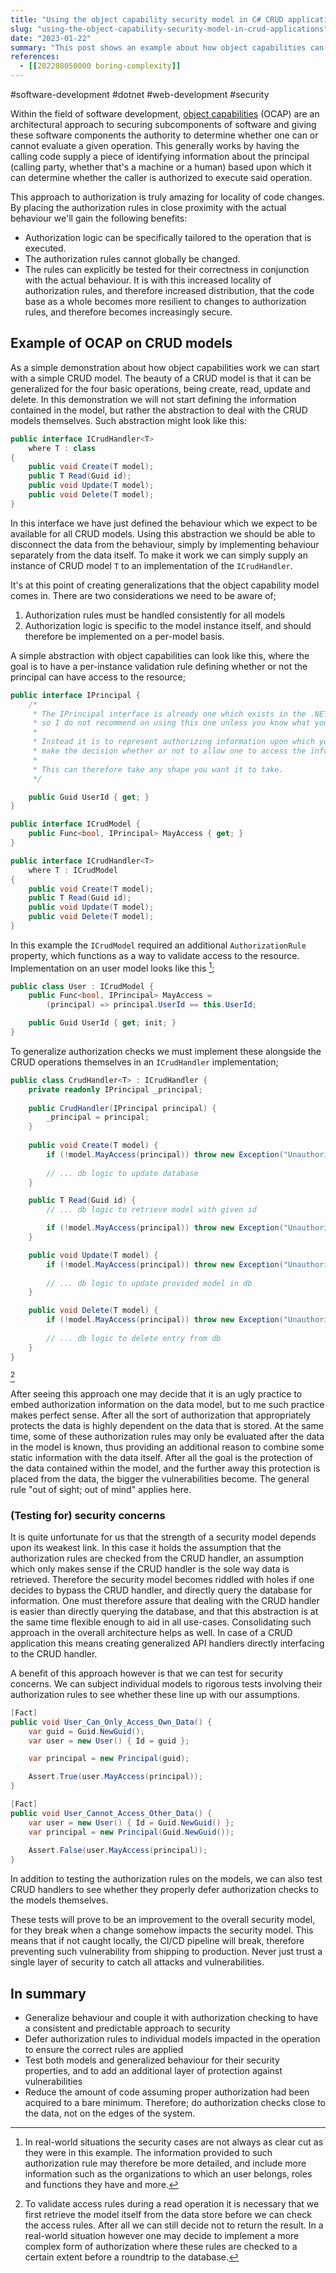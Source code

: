 ```yaml
---
title: "Using the object capability security model in C# CRUD applications"
slug: "using-the-object-capability-security-model-in-crud-applications"
date: "2023-01-22"
summary: "This post shows an example about how object capabilities can be used in a CRUD application to defer authorization to individual models."
references: 
  - [[202208050000 boring-complexity]]
---
```


#software-development #dotnet #web-development #security

Within the field of software development, [object capabilities](https://en.wikipedia.org/wiki/Object-capability_model) (OCAP) are an architectural approach to securing subcomponents of software and giving these software components the authority to determine whether one can or cannot evaluate a given operation. This generally works by having the calling code supply a piece of identifying information about the principal (calling party, whether that's a machine or a human) based upon which it can determine whether the caller is authorized to execute said operation.

This approach to authorization is truly amazing for locality of code changes. By placing the authorization rules in close proximity with the actual behaviour we'll gain the following benefits:
- Authorization logic can be specifically tailored to the operation that is executed.
- The authorization rules cannot globally be changed.
- The rules can explicitly be tested for their correctness in conjunction with the actual behaviour.
It is with this increased locality of authorization rules, and therefore increased distribution, that the code base as a whole becomes more resilient to changes to authorization rules, and therefore becomes increasingly secure.

## Example of OCAP on CRUD models
As a simple demonstration about how object capabilities work we can start with a simple CRUD model. The beauty of a CRUD model is that it can be generalized for the four basic operations, being create, read, update and delete. In this demonstration we will not start defining the information contained in the model, but rather the abstraction to deal with the CRUD models themselves. Such abstraction might look like this:

```csharp
public interface ICrudHandler<T>
    where T : class
{
    public void Create(T model);
    public T Read(Guid id);
    public void Update(T model);
    public void Delete(T model);
}
```

In this interface we have just defined the behaviour which we expect to be available for all CRUD models. Using this abstraction we should be able to disconnect the data from the behaviour, simply by implementing behaviour separately from the data itself. To make it work we can simply supply an instance of CRUD model `T` to an implementation of the `ICrudHandler`.

It's at this point of creating generalizations that the object capability model comes in. There are two considerations we need to be aware of;
1. Authorization rules must be handled consistently for all models
2. Authorization logic is specific to the model instance itself, and should therefore be implemented on a per-model basis.

A simple abstraction with object capabilities can look like this, where the goal is to have a per-instance validation rule defining whether or not the principal can have access to the resource;

```csharp
public interface IPrincipal {
    /*
     * The IPrincipal interface is already one which exists in the .NET framework
     * so I do not recommend on using this one unless you know what you're doing.
     * 
     * Instead it is to represent authorizing information upon which you want to
     * make the decision whether or not to allow one to access the information.
     * 
     * This can therefore take any shape you want it to take.
     */

    public Guid UserId { get; }
}

public interface ICrudModel {
    public Func<bool, IPrincipal> MayAccess { get; } 
}

public interface ICrudHandler<T>
    where T : ICrudModel
{
    public void Create(T model);
    public T Read(Guid id);
    public void Update(T model);
    public void Delete(T model);
}
```

In this example the `ICrudModel` required an additional `AuthorizationRule` property, which functions as a way to validate access to the resource. Implementation on an user model looks like this [^1];

```csharp
public class User : ICrudModel {
    public Func<bool, IPrincipal> MayAccess = 
        (principal) => principal.UserId == this.UserId;

    public Guid UserId { get; init; }
}
```

To generalize authorization checks we must implement these alongside the CRUD operations themselves in an `ICrudHandler` implementation;

```csharp
public class CrudHandler<T> : ICrudHandler {
    private readonly IPrincipal _principal;
    
    public CrudHandler(IPrincipal principal) {
        _principal = principal;
    }
    
    public void Create(T model) {
        if (!model.MayAccess(principal)) throw new Exception("Unauthorized");
        
        // ... db logic to update database
    }

    public T Read(Guid id) {
        // ... db logic to retrieve model with given id

        if (!model.MayAccess(principal)) throw new Exception("Unauthorized");
    }

    public void Update(T model) {
        if (!model.MayAccess(principal)) throw new Exception("Unauthorized");
        
        // ... db logic to update provided model in db
    }

    public void Delete(T model) {
        if (!model.MayAccess(principal)) throw new Exception("Unauthorized");
        
        // ... db logic to delete entry from db
    }
}
```
[^2]

After seeing this approach one may decide that it is an ugly practice to embed authorization information on the data model, but to me such practice makes perfect sense. After all the sort of authorization that appropriately protects the data is highly dependent on the data that is stored. At the same time, some of these authorization rules may only be evaluated after the data in the model is known, thus providing an additional reason to combine some static information with the data itself. After all the goal is the protection of the data contained within the model, and the further away this protection is placed from the data, the bigger the vulnerabilities become. The general rule "out of sight; out of mind" applies here.

### (Testing for) security concerns
It is quite unfortunate for us that the strength of a security model depends upon its weakest link. In this case it holds the assumption that the authorization rules are checked from the CRUD handler, an assumption which only makes sense if the CRUD handler is the sole way data is retrieved. Therefore the security model becomes riddled with holes if one decides to bypass the CRUD handler, and directly query the database for information. One must therefore assure that dealing with the CRUD handler is easier than directly querying the database, and that this abstraction is at the same time flexible enough to aid in all use-cases. Consolidating such approach in the overall architecture helps as well. In case of a CRUD application this means creating generalized API handlers directly interfacing to the CRUD handler.

A benefit of this approach however is that we can test for security concerns. We can subject individual models to rigorous tests involving their authorization rules to see whether these line up with our assumptions.

```csharp
[Fact]
public void User_Can_Only_Access_Own_Data() {
    var guid = Guid.NewGuid();
    var user = new User() { Id = guid };

    var principal = new Principal(guid);

    Assert.True(user.MayAccess(principal));
}

[Fact]
public void User_Cannot_Access_Other_Data() {
    var user = new User() { Id = Guid.NewGuid() };
    var principal = new Principal(Guid.NewGuid());
    
    Assert.False(user.MayAccess(principal));
}
```

In addition to testing the authorization rules on the models, we can also test CRUD handlers to see whether they properly defer authorization checks to the models themselves.

These tests will prove to be an improvement to the overall security model, for they break when a change somehow impacts the security model. This means that if not caught locally, the CI/CD pipeline will break, therefore preventing such vulnerability from shipping to production. Never just trust a single layer of security to catch all attacks and vulnerabilities.

## In summary
- Generalize behaviour and couple it with authorization checking to have a consistent and predictable approach to security
- Defer authorization rules to individual models impacted in the operation to ensure the correct rules are applied
- Test both models and generalized behaviour for their security properties, and to add an additional layer of protection against vulnerabilities
- Reduce the amount of code assuming proper authorization had been acquired to a bare minimum. Therefore; do authorization checks close to the data, not on the edges of the system.

[^1]: In real-world situations the security cases are not always as clear cut as they were in this example. The information provided to such authorization rule may therefore be more detailed, and include more information such as the organizations to which an user belongs, roles and functions they have and more.
[^2]: To validate access rules during a read operation it is necessary that we first retrieve the model itself from the data store before we can check the access rules. After all we can still decide not to return the result. In a real-world situation however one may decide to implement a more complex form of authorization where these rules are checked to a certain extent before a roundtrip to the database.

